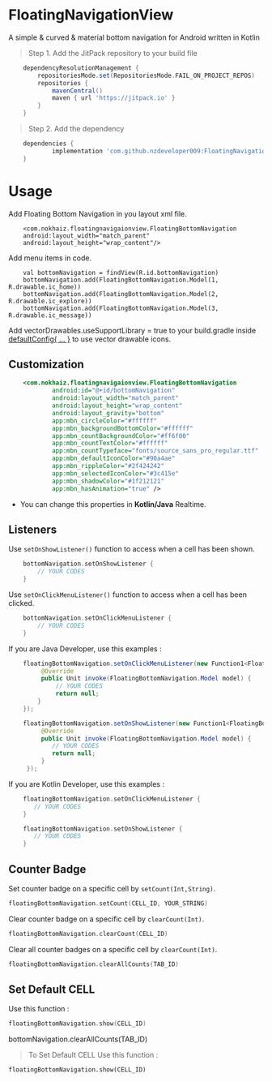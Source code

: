 # FloatingNavigationView
A simple & curved & material bottom navigation for Android written in Kotlin


> Step 1. Add the JitPack repository to your build file
> 
```gradle
	dependencyResolutionManagement {
		repositoriesMode.set(RepositoriesMode.FAIL_ON_PROJECT_REPOS)
		repositories {
			mavenCentral()
			maven { url 'https://jitpack.io' }
		}
	}
```

> Step 2. Add the dependency

```gradle
	dependencies {
	        implementation 'com.github.nzdeveloper009:FloatingNavigationView:1.0.0'
	}
```

# Usage
Add Floating Bottom Navigation in you layout xml file.

```Usage
	<com.nokhaiz.floatingnavigaionview.FloatingBottomNavigation
    android:layout_width="match_parent"
    android:layout_height="wrap_content"/>
```
Add menu items in code.

```Add Menu Items
	val bottomNavigation = findView(R.id.bottomNavigation)
	bottomNavigation.add(FloatingBottomNavigation.Model(1, R.drawable.ic_home))
	bottomNavigation.add(FloatingBottomNavigation.Model(2, R.drawable.ic_explore))
	bottomNavigation.add(FloatingBottomNavigation.Model(3, R.drawable.ic_message))
```
Add vectorDrawables.useSupportLibrary = true to your build.gradle inside [defaultConfig{ ... }](https://github.com/nzdeveloper009/FloatingNavigationView) to use vector drawable icons.
## Customization

```xml
    <com.nokhaiz.floatingnavigaionview.FloatingBottomNavigation
            android:id="@+id/bottomNavigation"
            android:layout_width="match_parent"
            android:layout_height="wrap_content"
            android:layout_gravity="bottom"
            app:mbn_circleColor="#ffffff"
            app:mbn_backgroundBottomColor="#ffffff"
            app:mbn_countBackgroundColor="#ff6f00"
            app:mbn_countTextColor="#ffffff"
            app:mbn_countTypeface="fonts/source_sans_pro_regular.ttf"
            app:mbn_defaultIconColor="#90a4ae"
            app:mbn_rippleColor="#2f424242"
            app:mbn_selectedIconColor="#3c415e"
            app:mbn_shadowColor="#1f212121"
            app:mbn_hasAnimation="true" />
```

- You can change this properties in **Kotlin/Java** Realtime. 

## Listeners

Use `setOnShowListener()` function to access when a cell has been shown.

```kotlin
    bottomNavigation.setOnShowListener {
        // YOUR CODES
    }
```

Use `setOnClickMenuListener()` function to access when a cell has been clicked.

```kotlin     
    bottomNavigation.setOnClickMenuListener {
        // YOUR CODES
    }
```

If you are Java Developer, use this examples :

```java
    floatingBottomNavigation.setOnClickMenuListener(new Function1<FloatingBottomNavigation.Model, Unit>() {
         @Override
         public Unit invoke(FloatingBottomNavigation.Model model) {
             // YOUR CODES
             return null;
        }
    });

    floatingBottomNavigation.setOnShowListener(new Function1<FloatingBottomNavigation.Model, Unit>() {
         @Override
         public Unit invoke(FloatingBottomNavigation.Model model) {
            // YOUR CODES
            return null;
         }
     });
```

If you are Kotlin Developer, use this examples :

```Kotlin
    floatingBottomNavigation.setOnClickMenuListener {
       // YOUR CODES
    }

    floatingBottomNavigation.setOnShowListener { 
       // YOUR CODES
    }
```
## Counter Badge

Set counter badge on a specific cell by `setCount(Int,String)`.

```kotlin
floatingBottomNavigation.setCount(CELL_ID, YOUR_STRING)
```

Clear counter badge on a specific cell by `clearCount(Int)`.

```kotlin
floatingBottomNavigation.clearCount(CELL_ID)
```

Clear all counter badges on a specific cell by `clearCount(Int)`.

```kotlin
floatingBottomNavigation.clearAllCounts(TAB_ID)
```

## Set Default CELL

Use this function :

```kotlin
floatingBottomNavigation.show(CELL_ID)
```

bottomNavigation.clearAllCounts(TAB_ID)

> To Set Default CELL Use this function :
```
floatingBottomNavigation.show(CELL_ID)
```
